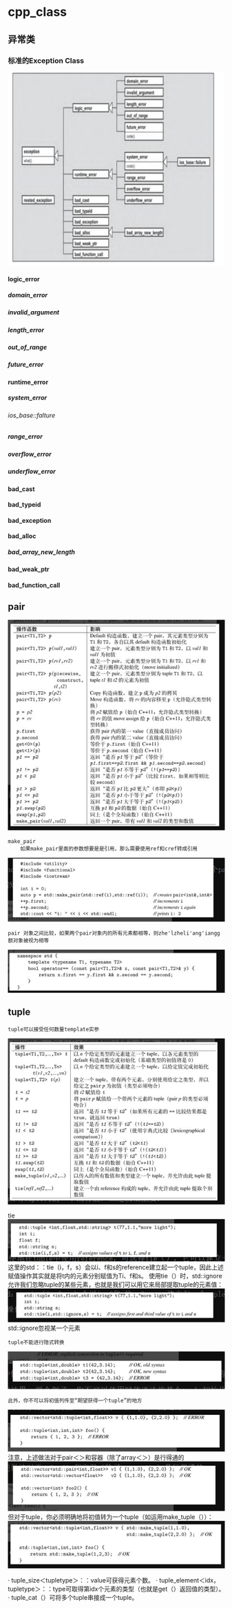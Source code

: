 # cpp_class



## 异常类

### 标准的Exception Class
![Alt text](image.png)


#### logic_error

##### domain_error

##### invalid_argument

##### length_error

##### out_of_range

##### future_error


#### runtime_error

##### system_error

###### ios_base::falture


##### range_error

##### overflow_error

##### underflow_error


#### bad_cast

#### bad_typeid

#### bad_exception

#### bad_alloc

##### bad_array_new_length


#### bad_weak_ptr

#### bad_function_call


## pair

![Alt text](image-1.png)

    make_pair
        如果make_pair里面的参数想要是是引用，那么需要使用ref和cref转成引用
![Alt text](image-2.png)

    pair 对象之间比较，如果两个pair对象内的所有元素都相等，则zhe'lzheli'ang'iangg额对象被视为相等
![Alt text](image-3.png)


## tuple
    tuple可以接受任何数量template实参
![Alt text](image-4.png)

tie
![Alt text](image-5.png)
这里的std：：tie（i，f，s）会以i、f和s的reference建立起一个tuple，因此上述赋值操作其实就是将t内的元素分别赋值为Ti、f和s。
使用tie（）时，std::ignore允许我们忽略tuple的某些元素，也就是我们可以用它来局部提取tuple的元素值：
![Alt text](image-6.png)
std::ignore忽视某一个元素

    tuple不能进行隐式转换
![Alt text](image-7.png)

    此外，你不可以将初值列传至“期望获得一个tuple”的地方
![Alt text](image-8.png)
    注意，上述做法对于pair＜＞和容器（除了array＜＞）是行得通的
![Alt text](image-9.png)
    但对于tuple，你必须明确地将初值转为一个tuple（如运用make_tuple（））：
![Alt text](image-10.png)


· tuple_size＜tupletype＞：：value可获得元素个数。
· tuple_element＜idx，tupletype＞：：type可取得第idx个元素的类型（也就是get（）返回值的类型）。
· tuple_cat（）可将多个tuple串接成一个tuple。